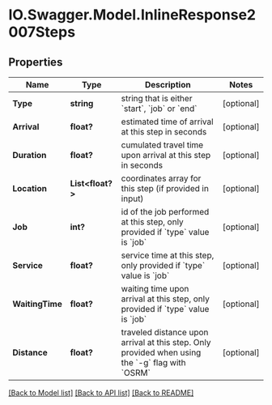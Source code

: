 # IO.Swagger.Model.InlineResponse2007Steps
## Properties

Name | Type | Description | Notes
------------ | ------------- | ------------- | -------------
**Type** | **string** | string that is either &#x60;start&#x60;, &#x60;job&#x60; or &#x60;end&#x60; | [optional] 
**Arrival** | **float?** | estimated time of arrival at this step in seconds | [optional] 
**Duration** | **float?** | cumulated travel time upon arrival at this step in seconds | [optional] 
**Location** | **List&lt;float?&gt;** | coordinates array for this step (if provided in input) | [optional] 
**Job** | **int?** | id of the job performed at this step, only provided if &#x60;type&#x60; value is &#x60;job&#x60; | [optional] 
**Service** | **float?** | service time at this step, only provided if &#x60;type&#x60; value is &#x60;job&#x60; | [optional] 
**WaitingTime** | **float?** | waiting time upon arrival at this step, only provided if &#x60;type&#x60; value is &#x60;job&#x60; | [optional] 
**Distance** | **float?** | traveled distance upon arrival at this step. Only provided when using the &#x60;-g&#x60; flag with &#x60;OSRM&#x60; | [optional] 

[[Back to Model list]](../README.md#documentation-for-models) [[Back to API list]](../README.md#documentation-for-api-endpoints) [[Back to README]](../README.md)

